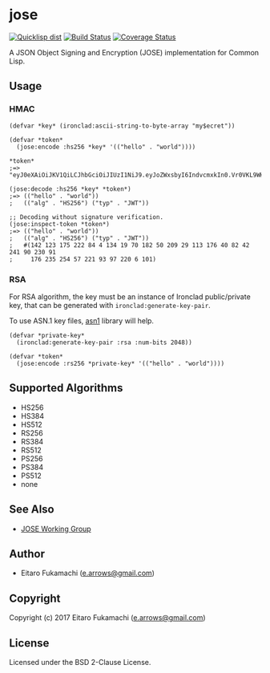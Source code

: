 # jose

[![Quicklisp dist](http://quickdocs.org/badge/jose.svg)](http://quickdocs.org/jose/)
[![Build Status](https://travis-ci.org/fukamachi/jose.svg?branch=master)](https://travis-ci.org/fukamachi/jose)
[![Coverage Status](https://coveralls.io/repos/fukamachi/jose/badge.svg?branch=master)](https://coveralls.io/r/fukamachi/jose)

A JSON Object Signing and Encryption (JOSE) implementation for Common Lisp.

## Usage

### HMAC

```common-lisp
(defvar *key* (ironclad:ascii-string-to-byte-array "my$ecret"))

(defvar *token*
  (jose:encode :hs256 *key* '(("hello" . "world"))))

*token*
;=> "eyJ0eXAiOiJKV1QiLCJhbGciOiJIUzI1NiJ9.eyJoZWxsbyI6IndvcmxkIn0.Vr0VKL9WHX9lUPWzrE0DX4fEvl0_CgnKlzI2mWiro8E"

(jose:decode :hs256 *key* *token*)
;=> (("hello" . "world"))
;   (("alg" . "HS256") ("typ" . "JWT"))

;; Decoding without signature verification.
(jose:inspect-token *token*)
;=> (("hello" . "world"))
;   (("alg" . "HS256") ("typ" . "JWT"))
;   #(142 123 175 222 84 4 134 19 70 182 50 209 29 113 176 40 82 42 241 90 230 91
;     176 235 254 57 221 93 97 220 6 101)
```

### RSA

For RSA algorithm, the key must be an instance of Ironclad public/private key, that can be generated with `ironclad:generate-key-pair`.

To use ASN.1 key files, [asn1](https://github.com/fukamachi/asn1) library will help.

```common-lisp
(defvar *private-key*
  (ironclad:generate-key-pair :rsa :num-bits 2048))

(defvar *token*
  (jose:encode :rs256 *private-key* '(("hello" . "world"))))
```

## Supported Algorithms

* HS256
* HS384
* HS512
* RS256
* RS384
* RS512
* PS256
* PS384
* PS512
* none

## See Also

* [JOSE Working Group](https://datatracker.ietf.org/wg/jose/about/)

## Author

* Eitaro Fukamachi (e.arrows@gmail.com)

## Copyright

Copyright (c) 2017 Eitaro Fukamachi (e.arrows@gmail.com)

## License

Licensed under the BSD 2-Clause License.
